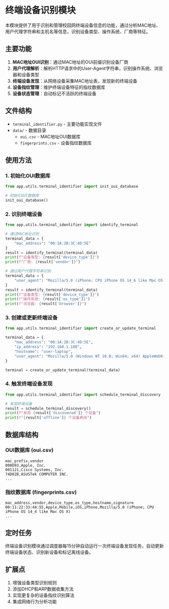 # 终端设备识别模块

本模块提供了用于识别和管理校园网终端设备信息的功能，通过分析MAC地址、用户代理字符串和主机名等信息，识别设备类型、操作系统、厂商等特征。

## 主要功能

1. **MAC地址OUI识别**：通过MAC地址的OUI前缀识别设备厂商
2. **用户代理解析**：解析HTTP请求中的User-Agent字符串，识别操作系统、浏览器和设备类型
3. **终端设备发现**：从网络设备采集MAC地址表，发现新的终端设备
4. **设备指纹管理**：维护终端设备特征的指纹数据库
5. **设备状态管理**：自动标记不活跃的终端设备

## 文件结构

- `terminal_identifier.py` - 主要功能实现文件
- `data/` - 数据目录
  - `oui.csv` - MAC地址OUI数据库
  - `fingerprints.csv` - 设备指纹数据库

## 使用方法

### 1. 初始化OUI数据库

```python
from app.utils.terminal_identifier import init_oui_database

# 初始化OUI数据库
init_oui_database()
```

### 2. 识别终端设备

```python
from app.utils.terminal_identifier import identify_terminal

# 通过MAC地址识别
terminal_data = {
    "mac_address": "00:1A:2B:3C:4D:5E"
}
result = identify_terminal(terminal_data)
print(f"设备类型: {result['device_type']}")
print(f"厂商: {result['vendor']}")

# 通过用户代理字符串识别
terminal_data = {
    "user_agent": "Mozilla/5.0 (iPhone; CPU iPhone OS 14_6 like Mac OS X) AppleWebKit/605.1.15 (KHTML, like Gecko) Version/14.0 Safari/604.1"
}
result = identify_terminal(terminal_data)
print(f"设备类型: {result['device_type']}")
print(f"操作系统: {result['os_type']}")
print(f"浏览器: {result['browser']}")
```

### 3. 创建或更新终端设备

```python
from app.utils.terminal_identifier import create_or_update_terminal

terminal_data = {
    "mac_address": "00:1A:2B:3C:4D:5E",
    "ip_address": "192.168.1.100",
    "hostname": "user-laptop",
    "user_agent": "Mozilla/5.0 (Windows NT 10.0; Win64; x64) AppleWebKit/537.36 (KHTML, like Gecko) Chrome/91.0.4472.124 Safari/537.36"
}

terminal = create_or_update_terminal(terminal_data)
```

### 4. 触发终端设备发现

```python
from app.utils.terminal_identifier import schedule_terminal_discovery

# 发现终端设备
result = schedule_terminal_discovery()
print(f"发现 {result['discovered']} 个设备")
print(f"{result['offline']} 个设备离线")
```

## 数据库结构

### OUI数据库 (oui.csv)

```
mac_prefix,vendor
000D93,Apple, Inc.
001121,Cisco Systems, Inc.
74D02B,ASUSTek COMPUTER INC.
...
```

### 指纹数据库 (fingerprints.csv)

```
mac_address,vendor,device_type,os_type,hostname,signature
00:11:22:33:44:55,Apple,Mobile,iOS,iPhone,Mozilla/5.0 (iPhone; CPU iPhone OS 14_4 like Mac OS X)
...
```

## 定时任务

终端设备识别模块通过调度器每15分钟自动运行一次终端设备发现任务，自动更新终端设备状态、识别新设备和标记离线设备。

## 扩展点

1. 增强设备类型识别规则
2. 添加DHCP和ARP数据收集方法
3. 实现更复杂的设备指纹识别算法
4. 集成网络行为分析功能 